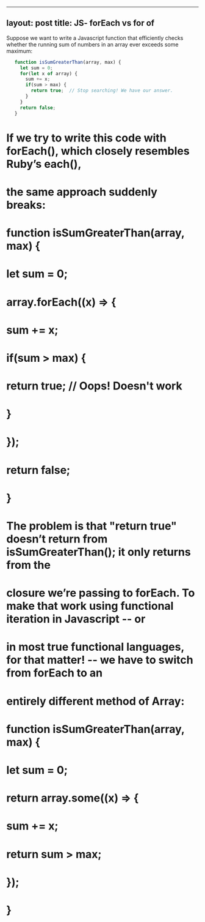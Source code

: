 
---
layout: post
title: JS- forEach vs for of
---

Suppose we want to write a Javascript function that efficiently checks whether the running sum of numbers in an array ever exceeds some maximum:

```javascript
   function isSumGreaterThan(array, max) {
     let sum = 0;
     for(let x of array) {
       sum += x;
       if(sum > max) {
         return true;  // Stop searching! We have our answer.
       }
     }
     return false;
   }
```
# If we try to write this code with forEach(), which closely resembles Ruby’s each(),
# the same approach suddenly breaks:
#  
#   function isSumGreaterThan(array, max) {
#     let sum = 0;
#     array.forEach((x) => {
#       sum += x;
#       if(sum > max) {
#         return true;  // Oops! Doesn't work
#       }
#     });
#     return false;
#   }
#
# The problem is that "return true" doesn’t return from isSumGreaterThan(); it only returns from the
# closure we’re passing to forEach. To make that work using functional iteration in Javascript -- or
# in most true functional languages, for that matter! -- we have to switch from forEach to an
# entirely different method of Array:
#
#   function isSumGreaterThan(array, max) {
#     let sum = 0;
#     return array.some((x) => {
#       sum += x;
#       return sum > max;
#     });
#   }
